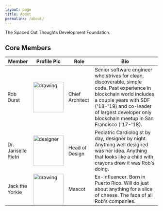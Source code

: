 ```yaml
---
layout: page
title: About
permalink: /about/
---
```


The Spaced Out Thoughts Development Foundation.

## Core Members

| Member | Profile Pic | Role | Bio |
|--------|-------------|------|-----|
| Rob Durst | <img src="../images/coder.jpeg" alt="drawing" width="100"/> | Chief Architect | Senior software engineer who strives for clean, discoverable, simple code. Past experience in blockchain world includes a couple years with SDF ('18-'19) and co-leader of largest developer only blockchain meetup in San Francisco ('17-'18).
| Dr. Jariselle Pietri | <img src="../images/designer.jpeg" alt="designer" width="100"> | Head of Design | Pediatric Cardiologist by day, designer by night. Anything well designed was her idea. Anything that looks like a child with crayons drew it was Rob's doing.
| Jack the Yorkie | <img src="../images/jack-logo.jpg" alt="drawing" width="100"/> | Mascot | Ex-influencer. Born in Puerto Rico. Will do just about anything for a slice of cheese. The face of all Rob's companies.
